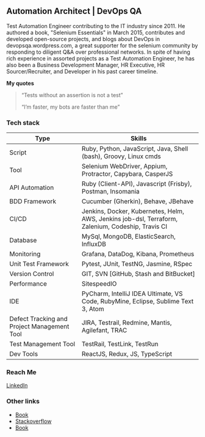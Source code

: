 ## Automation Architect | DevOps QA

Test Automation Engineer contributing to the IT industry since 2011. He authored a book, "Selenium Essentials" in March 2015, contributes and developed open-source projects, and blogs about DevOps in devopsqa.wordpress.com, a great supporter for the selenium community by responding to diligent Q&A over professional networks. In spite of having rich experience in assorted projects as a Test Automation Engineer, he has also been a Business Development Manager, HR Executive, HR Sourcer/Recruiter, and Developer in his past career timeline.

**My quotes**
> “Tests without an assertion is not a test”
>
> “I’m faster, my bots are faster than me”

### Tech stack

| Type         | Skills            |
| -------------- | ---------          |
| Script    | Ruby, Python, JavaScript, Java, Shell (bash), Groovy, Linux cmds |
| Tool    | Selenium WebDriver, Appium, Protractor, Capybara, CasperJS |
| API Automation    | Ruby (Client-API), Javascript (Frisby), Postman, Insomania |
| BDD Framework    | Cucumber (Gherkin), Behave, JBehave |
| CI/CD    | Jenkins, Docker, Kubernetes, Helm, AWS, Jenkins job-dsl, Terraform, Zalenium, Codeship, Travis CI |
| Database    | MySql, MongoDB, ElasticSearch, InfluxDB |
| Monitoring    | Grafana, DataDog, Kibana, Prometheus |
| Unit Test Framework    | Pytest, JUnit, TestNG, Jasmine, RSpec |
| Version Control    | GIT, SVN [GitHub, Stash and BitBucket] |
| Performance    | SitespeedIO |
| IDE    | PyCharm, IntelliJ IDEA Ultimate, VS Code, RubyMine, Eclipse, Sublime Text 3, Atom |
| Defect Tracking and Project Management Tool    | JIRA, Testrail, Redmine, Mantis, Agilefant, TRAC |
| Test Management Tool    | TestRail, TestLink, TestRun |
| Dev Tools    | ReactJS, Redux, JS, TypeScript |


### Reach Me
[LinkedIn](http://stackoverflow.com/users/1482709/prashanth-sams)

### Other links
- [Book](https://www.amazon.com/Selenium-Essentials-Prashanth-Sams-ebook/dp/B00VEH8MSU)
- [Stackoverflow](http://stackoverflow.com/users/1482709/prashanth-sams)
- [Book](https://devopsqa.wordpress.com/)

